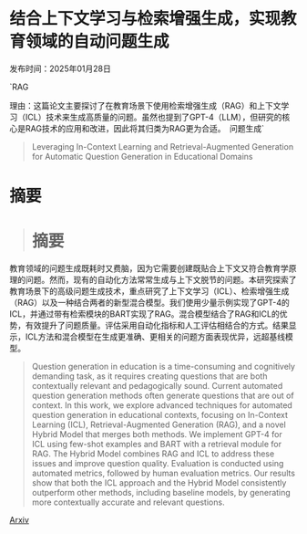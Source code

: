# 结合上下文学习与检索增强生成，实现教育领域的自动问题生成

发布时间：2025年01月28日

`RAG

理由：这篇论文主要探讨了在教育场景下使用检索增强生成（RAG）和上下文学习（ICL）技术来生成高质量的问题。虽然也提到了GPT-4（LLM），但研究的核心是RAG技术的应用和改进，因此将其归类为RAG更为合适。` `问题生成`

> Leveraging In-Context Learning and Retrieval-Augmented Generation for Automatic Question Generation in Educational Domains

# 摘要

> # 摘要
教育领域的问题生成既耗时又费脑，因为它需要创建既贴合上下文又符合教育学原理的问题。然而，现有的自动化方法常常生成与上下文脱节的问题。本研究探索了教育场景下的高级问题生成技术，重点研究了上下文学习（ICL）、检索增强生成（RAG）以及一种结合两者的新型混合模型。我们使用少量示例实现了GPT-4的ICL，并通过带有检索模块的BART实现了RAG。混合模型结合了RAG和ICL的优势，有效提升了问题质量。评估采用自动化指标和人工评估相结合的方式。结果显示，ICL方法和混合模型在生成更准确、更相关的问题方面表现优异，远超基线模型。

> Question generation in education is a time-consuming and cognitively demanding task, as it requires creating questions that are both contextually relevant and pedagogically sound. Current automated question generation methods often generate questions that are out of context. In this work, we explore advanced techniques for automated question generation in educational contexts, focusing on In-Context Learning (ICL), Retrieval-Augmented Generation (RAG), and a novel Hybrid Model that merges both methods. We implement GPT-4 for ICL using few-shot examples and BART with a retrieval module for RAG. The Hybrid Model combines RAG and ICL to address these issues and improve question quality. Evaluation is conducted using automated metrics, followed by human evaluation metrics. Our results show that both the ICL approach and the Hybrid Model consistently outperform other methods, including baseline models, by generating more contextually accurate and relevant questions.

[Arxiv](https://arxiv.org/abs/2501.17397)